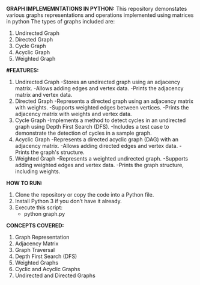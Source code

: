 **GRAPH IMPLEMEMNTATIONS IN PYTHON:**
This repository demonstates various graphs representations and operations implemented using matrices in python
The types of graphs included are:
1. Undirected Graph
2. Directed Graph
3. Cycle Graph
4. Acyclic Graph
5. Weighted Graph

**#FEATURES:**
1. Undirected Graph
-Stores an undirected graph using an adjacency matrix.
-Allows adding edges and vertex data.
-Prints the adjacency matrix and vertex data.
2. Directed Graph
-Represents a directed graph using an adjacency matrix with weights.
-Supports weighted edges between vertices.
-Prints the adjacency matrix with weights and vertex data.
3. Cycle Graph
-Implements a method to detect cycles in an undirected graph using Depth First Search (DFS).
-Includes a test case to demonstrate the detection of cycles in a sample graph.
4. Acyclic Graph
-Represents a directed acyclic graph (DAG) with an adjacency matrix.
-Allows adding directed edges and vertex data.
-Prints the graph's structure.
5. Weighted Graph
-Represents a weighted undirected graph.
-Supports adding weighted edges and vertex data.
-Prints the graph structure, including weights.

**HOW TO RUN:**
1. Clone the repository or copy the code into a Python file.
2. Install Python 3 if you don’t have it already.
3. Execute this script:
   - python graph.py

**CONCEPTS COVERED:**
1. Graph Representation
2. Adjacency Matrix
3. Graph Traversal
4. Depth First Search (DFS)
5. Weighted Graphs
6. Cyclic and Acyclic Graphs
7. Undirected and Directed Graphs
